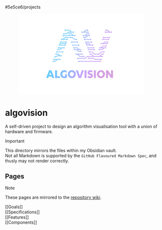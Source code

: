 #5e5ce6/projects 

<div align="center">
   <img src="https://raw.githubusercontent.com/JamesNZL/algovision/main/assets/logo.svg" width="82.5%">
</div>

# algovision

A self-driven project to design an algorithm visualisation tool with a union of hardware and firmware.

> [!IMPORTANT]  
> This directory mirrors the files within my Obsidian vault.  
> Not all Markdown is supported by the `GitHub Flavoured Markdown Spec`, and thusly may not render correctly.

## Pages

> [!NOTE]  
> These pages are mirrored to the [repository wiki](../../../wiki).

[[Goals]]  
[[Specifications]]  
[[Features]]  
[[Components]]  
